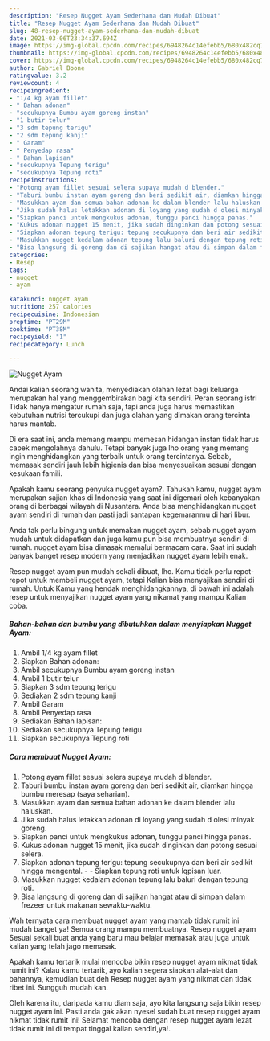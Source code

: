 ```yaml
---
description: "Resep Nugget Ayam Sederhana dan Mudah Dibuat"
title: "Resep Nugget Ayam Sederhana dan Mudah Dibuat"
slug: 48-resep-nugget-ayam-sederhana-dan-mudah-dibuat
date: 2021-03-06T23:34:37.694Z
image: https://img-global.cpcdn.com/recipes/6948264c14efebb5/680x482cq70/nugget-ayam-foto-resep-utama.jpg
thumbnail: https://img-global.cpcdn.com/recipes/6948264c14efebb5/680x482cq70/nugget-ayam-foto-resep-utama.jpg
cover: https://img-global.cpcdn.com/recipes/6948264c14efebb5/680x482cq70/nugget-ayam-foto-resep-utama.jpg
author: Gabriel Boone
ratingvalue: 3.2
reviewcount: 4
recipeingredient:
- "1/4 kg ayam fillet"
- " Bahan adonan"
- "secukupnya Bumbu ayam goreng instan"
- "1 butir telur"
- "3 sdm tepung terigu"
- "2 sdm tepung kanji"
- " Garam"
- " Penyedap rasa"
- " Bahan lapisan"
- "secukupnya Tepung terigu"
- "secukupnya Tepung roti"
recipeinstructions:
- "Potong ayam fillet sesuai selera supaya mudah d blender."
- "Taburi bumbu instan ayam goreng dan beri sedikit air, diamkan hingga bumbu meresap (saya seharian)."
- "Masukkan ayam dan semua bahan adonan ke dalam blender lalu haluskan."
- "Jika sudah halus letakkan adonan di loyang yang sudah d olesi minyak goreng."
- "Siapkan panci untuk mengkukus adonan, tunggu panci hingga panas."
- "Kukus adonan nugget 15 menit, jika sudah dinginkan dan potong sesuai selera."
- "Siapkan adonan tepung terigu: tepung secukupnya dan beri air sedikit hingga mengental.  Siapkan tepung roti untuk lqpisan luar."
- "Masukkan nugget kedalam adonan tepung lalu baluri dengan tepung roti."
- "Bisa langsung di goreng dan di sajikan hangat atau di simpan dalam frezeer untuk makanan sewaktu-waktu."
categories:
- Resep
tags:
- nugget
- ayam

katakunci: nugget ayam 
nutrition: 257 calories
recipecuisine: Indonesian
preptime: "PT29M"
cooktime: "PT38M"
recipeyield: "1"
recipecategory: Lunch

---
```



![Nugget Ayam](https://img-global.cpcdn.com/recipes/6948264c14efebb5/680x482cq70/nugget-ayam-foto-resep-utama.jpg)

Andai kalian seorang wanita, menyediakan olahan lezat bagi keluarga merupakan hal yang menggembirakan bagi kita sendiri. Peran seorang istri Tidak hanya mengatur rumah saja, tapi anda juga harus memastikan kebutuhan nutrisi tercukupi dan juga olahan yang dimakan orang tercinta harus mantab.

Di era  saat ini, anda memang mampu memesan hidangan instan tidak harus capek mengolahnya dahulu. Tetapi banyak juga lho orang yang memang ingin menghidangkan yang terbaik untuk orang tercintanya. Sebab, memasak sendiri jauh lebih higienis dan bisa menyesuaikan sesuai dengan kesukaan famili. 



Apakah kamu seorang penyuka nugget ayam?. Tahukah kamu, nugget ayam merupakan sajian khas di Indonesia yang saat ini digemari oleh kebanyakan orang di berbagai wilayah di Nusantara. Anda bisa menghidangkan nugget ayam sendiri di rumah dan pasti jadi santapan kegemaranmu di hari libur.

Anda tak perlu bingung untuk memakan nugget ayam, sebab nugget ayam mudah untuk didapatkan dan juga kamu pun bisa membuatnya sendiri di rumah. nugget ayam bisa dimasak memalui bermacam cara. Saat ini sudah banyak banget resep modern yang menjadikan nugget ayam lebih enak.

Resep nugget ayam pun mudah sekali dibuat, lho. Kamu tidak perlu repot-repot untuk membeli nugget ayam, tetapi Kalian bisa menyajikan sendiri di rumah. Untuk Kamu yang hendak menghidangkannya, di bawah ini adalah resep untuk menyajikan nugget ayam yang nikamat yang mampu Kalian coba.

<!--inarticleads1-->

##### Bahan-bahan dan bumbu yang dibutuhkan dalam menyiapkan Nugget Ayam:

1. Ambil 1/4 kg ayam fillet
1. Siapkan  Bahan adonan:
1. Ambil secukupnya Bumbu ayam goreng instan
1. Ambil 1 butir telur
1. Siapkan 3 sdm tepung terigu
1. Sediakan 2 sdm tepung kanji
1. Ambil  Garam
1. Ambil  Penyedap rasa
1. Sediakan  Bahan lapisan:
1. Sediakan secukupnya Tepung terigu
1. Siapkan secukupnya Tepung roti




<!--inarticleads2-->

##### Cara membuat Nugget Ayam:

1. Potong ayam fillet sesuai selera supaya mudah d blender.
1. Taburi bumbu instan ayam goreng dan beri sedikit air, diamkan hingga bumbu meresap (saya seharian).
1. Masukkan ayam dan semua bahan adonan ke dalam blender lalu haluskan.
1. Jika sudah halus letakkan adonan di loyang yang sudah d olesi minyak goreng.
1. Siapkan panci untuk mengkukus adonan, tunggu panci hingga panas.
1. Kukus adonan nugget 15 menit, jika sudah dinginkan dan potong sesuai selera.
1. Siapkan adonan tepung terigu: tepung secukupnya dan beri air sedikit hingga mengental. -  - Siapkan tepung roti untuk lqpisan luar.
1. Masukkan nugget kedalam adonan tepung lalu baluri dengan tepung roti.
1. Bisa langsung di goreng dan di sajikan hangat atau di simpan dalam frezeer untuk makanan sewaktu-waktu.




Wah ternyata cara membuat nugget ayam yang mantab tidak rumit ini mudah banget ya! Semua orang mampu membuatnya. Resep nugget ayam Sesuai sekali buat anda yang baru mau belajar memasak atau juga untuk kalian yang telah jago memasak.

Apakah kamu tertarik mulai mencoba bikin resep nugget ayam nikmat tidak rumit ini? Kalau kamu tertarik, ayo kalian segera siapkan alat-alat dan bahannya, kemudian buat deh Resep nugget ayam yang nikmat dan tidak ribet ini. Sungguh mudah kan. 

Oleh karena itu, daripada kamu diam saja, ayo kita langsung saja bikin resep nugget ayam ini. Pasti anda gak akan nyesel sudah buat resep nugget ayam nikmat tidak rumit ini! Selamat mencoba dengan resep nugget ayam lezat tidak rumit ini di tempat tinggal kalian sendiri,ya!.

